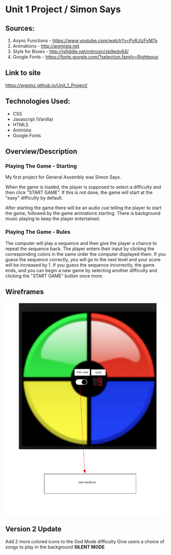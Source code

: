 # Unit 1 Project / Simon Says

## Sources:
1. Async Functions -  https://www.youtube.com/watch?v=PoRJizFvM7s
2. Animations - http://animista.net
3. Style for Boxes - http://jsfiddle.net/mitrosin/xb9edv64/ 
4. Google Fonts - https://fonts.google.com/?selection.family=Righteous

## Link to site
https://wgoinz.github.io/Unit_1_Project/

## Technologies Used:
* CSS
* Javascript (Vanilla)
* HTML5
* Animista
* Google Fonts

## Overview/Description
### Playing The Game - Starting
My first project for General Assembly was Simon Says. 

When the game is loaded, the player is supposed to select a difficulty and then click "START GAME". If this is not done, the game will start at the "easy" difficulty by default. 

After starting the game there will be an audio cue telling the player to start the game, followed by the game animations starting. There is background music playing to keep the player entertained. 

### Playing The Game - Rules
The computer will play a sequence and then give the player a chance to repeat the sequence back. The player enters their input by clicking the corresponding colors in the same order the computer displayed them. 
If you guess the sequence correctly, you will go to the next level and your score will be increased by 1.
If you guess the sequence incorrectly, the game ends, and you can begin a new game by selecting another difficulty and clicking the "START GAME" button once more.


## Wireframes
![Wireframe Image](/img/wireframe.png)

## Version 2 Update
Add 2 more colored icons to the God Mode difficulty
Give users a choice of songs to play in the background
**SILENT MODE**